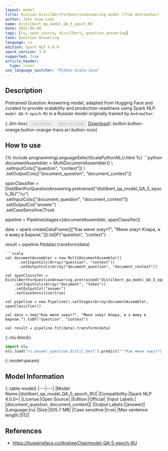 ```yaml
---
layout: model
title: Russian DistilBertForQuestionAnswering model (from AndrewChar)
author: John Snow Labs
name: distilbert_qa_model_QA_5_epoch_RU
date: 2022-06-08
tags: [ru, open_source, distilbert, question_answering]
task: Question Answering
language: ru
edition: Spark NLP 4.0.0
spark_version: 3.0
supported: true
article_header:
  type: cover
use_language_switcher: "Python-Scala-Java"
---
```


## Description

Pretrained Question Answering model, adapted from Hugging Face and curated to provide scalability and production-readiness using Spark NLP. `model-QA-5-epoch-RU` is a Russian model originally trained by `AndrewChar`.

{:.btn-box}
<button class="button button-orange" disabled>Live Demo</button>
<button class="button button-orange" disabled>Open in Colab</button>
[Download](https://s3.amazonaws.com/auxdata.johnsnowlabs.com/public/models/distilbert_qa_model_QA_5_epoch_RU_ru_4.0.0_3.0_1654728395737.zip){:.button.button-orange.button-orange-trans.arr.button-icon}

## How to use



<div class="tabs-box" markdown="1">
{% include programmingLanguageSelectScalaPythonNLU.html %}
```python
documentAssembler = MultiDocumentAssembler() \
    .setInputCols(["question", "context"]) \
    .setOutputCols(["document_question", "document_context"])

spanClassifier = DistilBertForQuestionAnswering.pretrained("distilbert_qa_model_QA_5_epoch_RU","ru") \
    .setInputCols(["document_question", "document_context"]) \
    .setOutputCol("answer")\
    .setCaseSensitive(True)
    
pipeline = Pipeline(stages=[documentAssembler, spanClassifier])

data = spark.createDataFrame([["Как меня зовут?", "Меня зовут Клара, и я живу в Беркли."]]).toDF("question", "context")

result = pipeline.fit(data).transform(data)
```
```scala
val documentAssembler = new MultiDocumentAssembler() 
      .setInputCols(Array("question", "context")) 
      .setOutputCols(Array("document_question", "document_context"))
 
val spanClassifer = DistilBertForQuestionAnswering.pretrained("distilbert_qa_model_QA_5_epoch_RU","ru") 
    .setInputCols(Array("document", "token")) 
    .setOutputCol("answer")
    .setCaseSensitive(true)

val pipeline = new Pipeline().setStages(Array(documentAssembler, spanClassifier))

val data = Seq("Как меня зовут?", "Меня зовут Клара, и я живу в Беркли.").toDF("question", "context")

val result = pipeline.fit(data).transform(data)
```


{:.nlu-block}
```python
import nlu
nlu.load("ru.answer_question.distil_bert").predict("""Как меня зовут?|||"Меня зовут Клара, и я живу в Беркли.""")
```

</div>

{:.model-param}
## Model Information

{:.table-model}
|---|---|
|Model Name:|distilbert_qa_model_QA_5_epoch_RU|
|Compatibility:|Spark NLP 4.0.0+|
|License:|Open Source|
|Edition:|Official|
|Input Labels:|[document_question, document_context]|
|Output Labels:|[answer]|
|Language:|ru|
|Size:|505.7 MB|
|Case sensitive:|true|
|Max sentence length:|512|

## References

- https://huggingface.co/AndrewChar/model-QA-5-epoch-RU